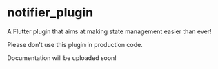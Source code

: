 # notifier_plugin

A Flutter plugin that aims at making state management easier than ever!

Please don't use this plugin in production code.

Documentation will be uploaded soon!